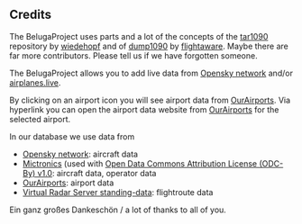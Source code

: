 ## Credits

The BelugaProject uses parts and a lot of the concepts of the [tar1090](https://github.com/wiedehopf/tar1090) repository by [wiedehopf](https://github.com/wiedehopf) and of [dump1090](https://github.com/flightaware/dump1090) by [flightaware](https://github.com/flightaware). Maybe there are far more contributors. Please tell us if we have forgotten someone. 

The BelugaProject allows you to add live data from [Opensky network](https://opensky-network.org/) and/or [airplanes.live](https://globe.airplanes.live/).

By clicking on an airport icon you will see airport data from [OurAirports](https://ourairports.com/data/). Via hyperlink you can open the airport data website from [OurAirports](https://ourairports.com/data/) for the selected airport.

In our database we use data from
- [Opensky network](https://opensky-network.org/): aircraft data
- [Mictronics](https://www.mictronics.de/aircraft-database/) (used with [Open Data Commons Attribution License (ODC-By) v1.0](http://opendatacommons.org/licenses/by/1.0/): aircraft data, operator data
- [OurAirports](https://ourairports.com/data/): airport data
- [Virtual Radar Server standing-data](https://github.com/vradarserver/standing-data): flightroute data

Ein ganz großes Dankeschön / a lot of thanks to all of you.
